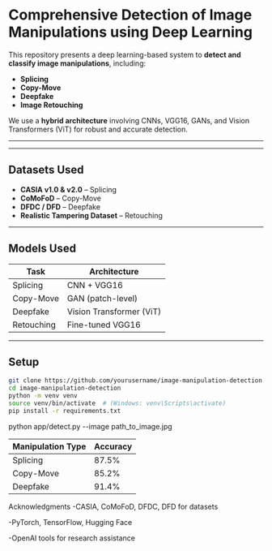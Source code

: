 #  Comprehensive Detection of Image Manipulations using Deep Learning

This repository presents a deep learning-based system to **detect and classify image manipulations**, including:

- **Splicing**
- **Copy-Move**
- **Deepfake**
- **Image Retouching**

We use a **hybrid architecture** involving CNNs, VGG16, GANs, and Vision Transformers (ViT) for robust and accurate detection.

---


---

##  Datasets Used

- **CASIA v1.0 & v2.0** – Splicing
- **CoMoFoD** – Copy-Move
- **DFDC / DFD** – Deepfake
- **Realistic Tampering Dataset** – Retouching

---

## Models Used

| Task          | Architecture             |
|---------------|---------------------------|
| Splicing      | CNN + VGG16               |
| Copy-Move     | GAN (patch-level)         |
| Deepfake      | Vision Transformer (ViT)  |
| Retouching    | Fine-tuned VGG16          |

---

## Setup

```bash
git clone https://github.com/yourusername/image-manipulation-detection.git
cd image-manipulation-detection
python -m venv venv
source venv/bin/activate  # (Windows: venv\Scripts\activate)
pip install -r requirements.txt
```
python app/detect.py --image path_to_image.jpg

| Manipulation Type | Accuracy |
| ----------------- | -------- |
| Splicing          | 87.5%    |
| Copy-Move         | 85.2%    |
| Deepfake          | 91.4%    |

Acknowledgments
-CASIA, CoMoFoD, DFDC, DFD for datasets

-PyTorch, TensorFlow, Hugging Face

-OpenAI tools for research assistance


